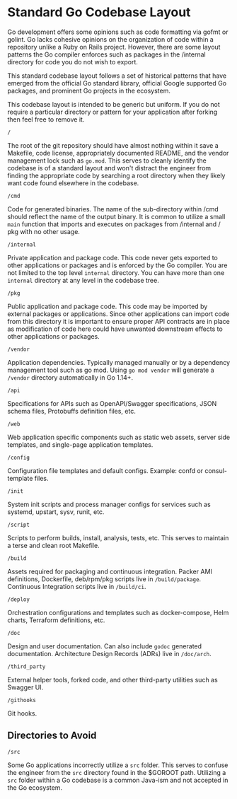 # Standard Go Codebase Layout

Go development offers some opinions such as code formatting via gofmt or golint. Go lacks cohesive opinions on the organization of code within a repository unlike a Ruby on Rails project. However, there are some layout patterns the Go compiler enforces such as packages in the /internal directory for code you do not wish to export.

This standard codebase layout follows a set of historical patterns that have emerged from the official Go standard library, official Google supported Go packages, and prominent Go projects in the ecosystem.

This codebase layout is intended to be generic but uniform. If you do not require a particular directory or pattern for your application after forking then feel free to remove it.

`/`

The root of the git repository should have almost nothing within it save a Makefile, code license, appropriately documented README, and the vendor management lock such as `go.mod`. This serves to cleanly identify the codebase is of a standard layout and won't distract the engineer from finding the appropriate code by searching a root directory when they likely want code found elsewhere in the codebase.

`/cmd`

Code for generated binaries. The name of the sub-directory within /cmd should reflect the name of the output binary. It is common to utilize a small `main` function that imports and executes on packages from /internal and / pkg with no other usage.

`/internal`

Private application and package code. This code never gets exported to other applications or packages and is enforced by the Go compiler. You are not limited to the top level `internal` directory. You can have more than one `internal` directory at any level in the codebase tree.

`/pkg`

Public application and package code. This code may be imported by external packages or applications. Since other applications can import code from this directory it is important to ensure proper API contracts are in place as modification of code here could have unwanted downstream effects to other applications or packages.

`/vendor`

Application dependencies. Typically managed manually or by a dependency management tool such as go mod.
Using `go mod vendor` will generate a `/vendor` directory automatically in Go 1.14+.

`/api`

Specifications for APIs such as OpenAPI/Swagger specifications, JSON schema files, Protobuffs definition files, etc.

`/web`

Web application specific components such as static web assets, server side templates, and single-page application templates.

`/config`

Configuration file templates and default configs. Example: confd or consul- template files.

`/init`

System init scripts and process manager configs for services such as systemd, upstart, sysv, runit, etc.

`/script`

Scripts to perform builds, install, analysis, tests, etc. This serves to maintain a terse and clean root Makefile.

`/build`

Assets required for packaging and continuous integration. Packer AMI definitions, Dockerfile, deb/rpm/pkg scripts live in `/build/package`. Continuous Integration scripts live in `/build/ci`.

`/deploy`

Orchestration configurations and templates such as docker-compose, Helm charts, Terraform definitions, etc.

`/doc`

Design and user documentation. Can also include `godoc` generated documentation. Architecture Design Records (ADRs) live in `/doc/arch`.

`/third_party`

External helper tools, forked code, and other third-party utilities such as Swagger UI.

`/githooks`

Git hooks.

## Directories to Avoid

`/src`

Some Go applications incorrectly utilize a `src` folder. This serves to confuse the engineer from the `src` directory found in the $GOROOT path. Utilizing a `src` folder within a Go codebase is a common Java-ism and not accepted in the Go ecosystem.
